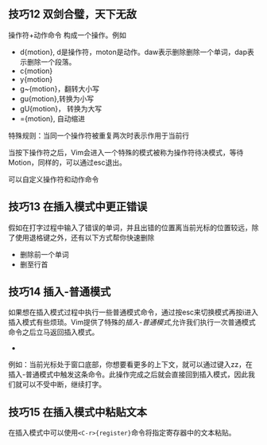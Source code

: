 ## 技巧12 双剑合璧，天下无敌
操作符+动作命令 构成一个操作。例如
- d{motion}, d是操作符，moton是动作。daw表示删除删除一个单词，dap表示删除一个段落。
- c{motion}
- y{motion}
- g~{motion}，翻转大小写
- gu{motion},转换为小写
- gU{motion}， 转换为大写
- ={motion}, 自动缩进

特殊规则：当同一个操作符被重复两次时表示作用于当前行

当按下操作符之后，Vim会进入一个特殊的模式被称为操作符待决模式，等待Motion，同样的，可以通过esc退出。

可以自定义操作符和动作命令

## 技巧13 在插入模式中更正错误
假如在打字过程中输入了错误的单词，并且出错的位置离当前光标的位置较远，除了使用退格键之外，还有以下方式帮你快速删除
- <C-w> 删除前一个单词
- <C-u> 删至行首

## 技巧14 插入-普通模式
如果想在插入模式过程中执行一些普通模式命令，通过按esc来切换模式再按i进入插入模式有些烦琐。Vim提供了特殊的*插入-普通模式*,允许我们执行一次普通模式命令之后立马返回插入模式。
- <C-o>

例如：当前光标处于窗口底部，你想要看更多的上下文，就可以通过键入<C-o>zz，在插入-普通模式中触发这条命令。此操作完成之后就会直接回到插入模式，因此我们就可以不受中断，继续打字。

## 技巧15 在插入模式中粘贴文本
在插入模式中可以使用`<C-r>{register}`命令将指定寄存器中的文本粘贴。

